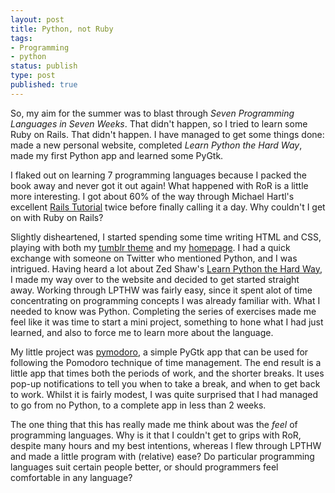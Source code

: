 ```yaml
---
layout: post
title: Python, not Ruby
tags:
- Programming
- python
status: publish
type: post
published: true
---
```


So, my aim for the summer was to blast through *Seven Programming Languages in Seven Weeks*. That didn't happen, so I tried to learn some Ruby on Rails. That didn't happen. I have managed to get some things done: made a new personal website, completed *Learn Python the Hard Way*, made my first Python app and learned some PyGtk.

I flaked out on learning 7 programming languages because I packed the book away and never got it out again! What happened with RoR is a little more interesting. I got about 60% of the way through Michael Hartl's excellent [Rails Tutorial][1] twice before finally calling it a day. Why couldn't I get on with Ruby on Rails?

Slightly disheartened, I started spending some time writing HTML and CSS, playing with both my [tumblr theme][2] and my [homepage][3]. I had a quick exchange with someone on Twitter who mentioned Python, and I was intrigued. Having heard a lot about Zed Shaw's [Learn Python the Hard Way][4], I made my way over to the website and decided to get started straight away. Working through LPTHW was fairly easy, since it spent alot of time concentrating on programming concepts I was already familiar with. What I needed to know was Python. Completing the series of exercises made me feel like it was time to start a mini project, something to hone what I had just learned, and also to force me to learn more about the language.

My little project was [pymodoro][5], a simple PyGtk app that can be used for following the Pomodoro technique of time management. The end result is a little app that times both the periods of work, and the shorter breaks. It uses pop-up notifications to tell you when to take a break, and when to get back to work. Whilst it is fairly modest, I was quite surprised that I had managed to go from no Python, to a complete app in less than 2 weeks.

The one thing that this has really made me think about was the *feel* of programming languages. Why is it that I couldn't get to grips with RoR, despite many hours and my best intentions, whereas I flew through LPTHW and made a little program with (relative) ease? Do particular programming languages suit certain people better, or should programmers feel comfortable in any language?

 [1]: http://ruby.railstutorial.org/
 [2]: http://bytes.davidbeckingsale.com
 [3]: http://www.davidbeckingsale.com
 [4]: http://learnpythonthehardway.org/
 [5]: https://github.com/davidbeckingsale/pymodoro
